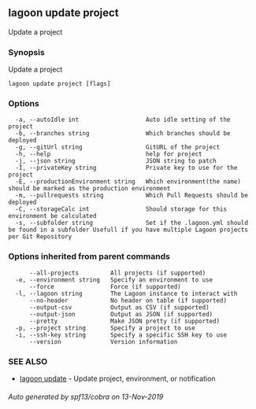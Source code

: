 ## lagoon update project

Update a project

### Synopsis

Update a project

```
lagoon update project [flags]
```

### Options

```
  -a, --autoIdle int                   Auto idle setting of the project
  -b, --branches string                Which branches should be deployed
  -g, --gitUrl string                  GitURL of the project
  -h, --help                           help for project
  -j, --json string                    JSON string to patch
  -I, --privateKey string              Private key to use for the project
  -E, --productionEnvironment string   Which environment(the name) should be marked as the production environment
  -m, --pullrequests string            Which Pull Requests should be deployed
  -C, --storageCalc int                Should storage for this environment be calculated
  -s, --subfolder string               Set if the .lagoon.yml should be found in a subfolder Usefull if you have multiple Lagoon projects per Git Repository
```

### Options inherited from parent commands

```
      --all-projects         All projects (if supported)
  -e, --environment string   Specify an environment to use
      --force                Force (if supported)
  -l, --lagoon string        The Lagoon instance to interact with
      --no-header            No header on table (if supported)
      --output-csv           Output as CSV (if supported)
      --output-json          Output as JSON (if supported)
      --pretty               Make JSON pretty (if supported)
  -p, --project string       Specify a project to use
  -i, --ssh-key string       Specify a specific SSH key to use
      --version              Version information
```

### SEE ALSO

* [lagoon update](lagoon_update.md)	 - Update project, environment, or notification

###### Auto generated by spf13/cobra on 13-Nov-2019
